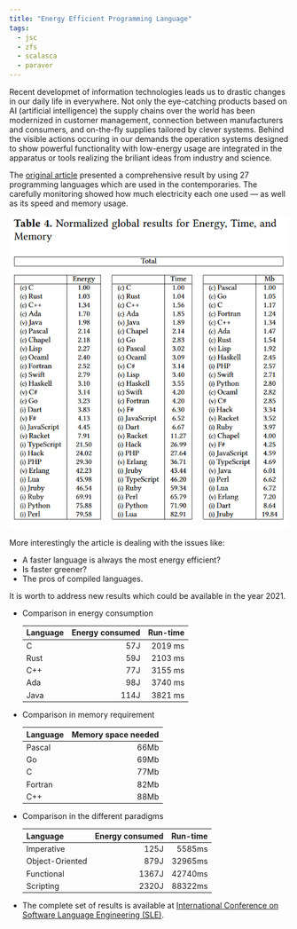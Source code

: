 ```yaml
---
title: "Energy Efficient Programming Language"
tags:
  - jsc
  - zfs
  - scalasca
  - paraver
---
```


Recent developmet of information technologies leads us to drastic changes in our daily life in everywhere. Not only the eye-catching products based on AI (artificial intelligence) the supply chains over the world has been modernized in customer management, connection between manufacturers and consumers, and on-the-fly supplies tailored by clever systems. Behind the visible actions occuring in our demands the operation systems designed to show powerful functionality with low-energy usage are integrated in the apparatus or tools realizing the briliant ideas from industry and science.

The [original article](https://greenlab.di.uminho.pt/wp-content/uploads/2017/10/sleFinal.pdf?utm_source=thenewstack&utm_medium=website&utm_campaign=platform) presented a comprehensive result by using 27 programming languages which are used in the contemporaries. The carefully monitoring showed how much electricity each one used — as well as its speed and memory usage.

![Normalized results for energy, time, and memory.](/assets/images/2021-01-15-0.png "Scaling results")

More interestingly the article is dealing with the issues like:

* A faster language is always the most energy efficient?
* Is faster greener?
* The pros of compiled languages.

It is worth to address new results which could be available in the year 2021.

* Comparison in energy consumption

  |Language   |Energy consumed    |Run-time|
  |-------|---:|------:|
  |C      |57J |2019 ms|
  |Rust   |59J |2103 ms|
  |C++    |77J |3155 ms|
  |Ada    |98J |3740 ms|
  |Java   |114J|3821 ms|

* Comparison in memory requirement

  |Language   |Memory space needed|
  |-----------|-------------:|
  |Pascal     |66Mb|
  |Go         |69Mb|
  |C          |77Mb|
  |Fortran    |82Mb|
  |C++        |88Mb|

* Comparison in the different paradigms

  |Language | Energy consumed |Run-time|
  |----------|-------------:|------:|
  |Imperative         |125J   |5585ms|
  |Object-Oriented    |879J   |32965ms|
  |Functional         |1367J  |42740ms|
  |Scripting          |2320J  |88322ms|

* The complete set of results is available at [International Conference on Software Language Engineering (SLE)](https://sites.google.com/view/energy-efficiency-languages "Energy efficient languages").
